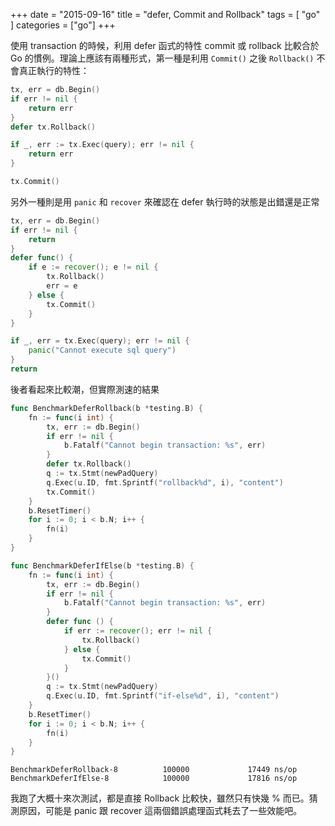 +++
date = "2015-09-16"
title = "defer, Commit and Rollback"
tags = [ "go" ]
categories = ["go"]
+++

使用 transaction 的時候，利用 defer 函式的特性 commit 或 rollback 比較合於 Go 的慣例。理論上應該有兩種形式，第一種是利用 `Commit()` 之後 `Rollback()` 不會真正執行的特性：

<!--more-->

```go
tx, err = db.Begin()
if err != nil {
	return err
}
defer tx.Rollback()

if _, err := tx.Exec(query); err != nil {
	return err
}

tx.Commit()
```

另外一種則是用 `panic` 和 `recover` 來確認在 defer 執行時的狀態是出錯還是正常

```go
tx, err = db.Begin()
if err != nil {
	return
}
defer func() {
	if e := recover(); e != nil {
		tx.Rollback()
		err = e
	} else {
		tx.Commit()
	}
}

if _, err = tx.Exec(query); err != nil {
	panic("Cannot execute sql query")
}
return
```

後者看起來比較潮，但實際測速的結果

```go
func BenchmarkDeferRollback(b *testing.B) {
	fn := func(i int) {
		tx, err := db.Begin()
		if err != nil {
			b.Fatalf("Cannot begin transaction: %s", err)
		}
		defer tx.Rollback()
		q := tx.Stmt(newPadQuery)
		q.Exec(u.ID, fmt.Sprintf("rollback%d", i), "content")
		tx.Commit()
	}
	b.ResetTimer()
	for i := 0; i < b.N; i++ {
		fn(i)
	}
}

func BenchmarkDeferIfElse(b *testing.B) {
	fn := func(i int) {
		tx, err := db.Begin()
		if err != nil {
			b.Fatalf("Cannot begin transaction: %s", err)
		}
		defer func () {
			if err := recover(); err != nil {
				tx.Rollback()
			} else {
				tx.Commit()
			}
		}()
		q := tx.Stmt(newPadQuery)
		q.Exec(u.ID, fmt.Sprintf("if-else%d", i), "content")
	}
	b.ResetTimer()
	for i := 0; i < b.N; i++ {
		fn(i)
	}
}
```

```
BenchmarkDeferRollback-8          100000             17449 ns/op
BenchmarkDeferIfElse-8            100000             17816 ns/op
```

我跑了大概十來次測試，都是直接 Rollback 比較快，雖然只有快幾 % 而已。猜測原因，可能是 panic 跟 recover 這兩個錯誤處理函式耗去了一些效能吧。
